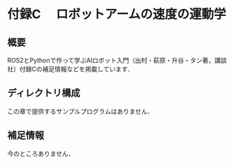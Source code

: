 # 付録C 　ロボットアームの速度の運動学

## 概要

ROS2とPythonで作って学ぶAIロボット入門（出村・萩原・升谷・タン著，講談社）付録Cの補足情報などを掲載しています．

## ディレクトリ構成

この章で提供するサンプルプログラムはありません．

## 補足情報

今のところありません．